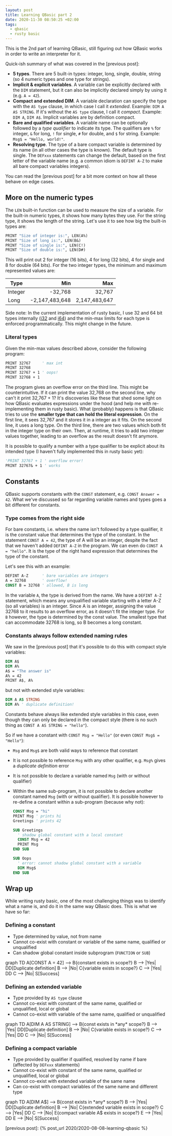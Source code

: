 ```yaml
---
layout: post
title: Learning QBasic part 2
date: 2020-11-30 08:50:25 +02:00
tags:
  - qbasic
  - rusty basic
---
```


This is the 2nd part of learning QBasic, still figuring out how QBasic works in
order to write an interpreter for it.

Quick-ish summary of what was covered in the [previous post]:

- **5 types**. There are 5 built-in types: integer, long, single, double, string
  (so 4 numeric types and one type for strings).
- **Implicit & explicit variables**. A variable can be explicitly declared with
  the `DIM` statement, but it can also be implicitly declared simply by using it
  (e.g. `A = 42`).
- **Compact and extended DIM**. A variable declaration can specify the type with
  the `AS type` clause, in which case I call it _extended_. Example:
  `DIM A AS STRING`. If it's without the `AS type` clause, I call it _compact_.
  Example: `DIM A`, `DIM A$`. Implicit variables are by definition compact.
- **Bare and qualified variables**. A variable name can be optionally followed
  by a _type qualifier_ to indicate its type. The qualifiers are `%` for
  integer, `&` for long, `!` for single, `#` for double, and `$` for string.
  Example: `Msg$ = "Hello, world!"`.
- **Resolving type**. The type of a bare compact variable is determined by its
  name (in all other cases the type is known). The default type is single. The
  `DEFxxx` statements can change the default, based on the first letter of the
  variable name (e.g. a common idiom is `DEFINT A-Z` to make all bare compact
  variables integers).

You can read the [previous post] for a bit more context on how all these behave
on edge cases.

## More on the numeric types

The `LEN` built-in function can be used to measure the size of a variable. For
the built-in numeric types, it shows how many bytes they use. For the string
type, it shows the length of the string. Let's use it to see how big the
built-in types are:

```vb
PRINT "Size of integer is:", LEN(A%)
PRINT "Size of long is:", LEN(B&)
PRINT "Size of single is:", LEN(C!)
PRINT "Size of double is:", LEN(D#)
```

This will print out 2 for integer (16 bits), 4 for long (32 bits), 4 for single
and 8 for double (64 bits). For the two integer types, the minimum and maximum
represented values are:

| Type    |            Min |           Max |
| ------- | -------------: | ------------: |
| Integer |        -32,768 |        32,767 |
| Long    | -2,147,483,648 | 2,147,483,647 |

Side note: In the current implementation of rusty basic, I use 32 and 64 bit
types internally ([i32](https://doc.rust-lang.org/std/primitive.i32.html) and
[i64](https://doc.rust-lang.org/std/primitive.i64.html)) and the min-max limits
for each type is enforced programmatically. This might change in the future.

### Literal types

Given the min-max values described above, consider the following program:

```vb
PRINT 32767     ' max int
PRINT 32768
PRINT 32767 + 1 ' oops!
PRINT 32768 + 1
```

The program gives an overflow error on the third line. This might be
counterintuitive. If it can print the value 32,768 on the second line, why can't
it print 32,767 + 1? It's discoveries like these that shed some light on how
QBasic evaluates expressions under the hood (and help me with re-implementing
them in rusty basic). What (probably) happens is that QBasic tries to use the
**smaller type that can hold the literal expression**. On the first line, it
sees 32,767 and it stores it in a integer as it fits. On the second line, it
uses a long type. On the third line, there are two values which both fit in the
integer type on their own. Then, at runtime, it tries to add two integer values
together, leading to an overflow as the result doesn't fit anymore.

It is possible to qualify a number with a type qualifier to be explicit about
its intended type (I haven't fully implemented this in rusty basic yet):

```vb
'PRINT 32767 + 1 ' overflow error!
PRINT 32767& + 1 ' works
```

## Constants

QBasic supports constants with the `CONST` statement, e.g. `CONST Answer = 42`.
What we've discussed so far regarding variable names and types goes a bit
different for constants.

### Type comes from the right side

For bare constants, i.e. where the name isn't followed by a type qualifier, it
is the constant value that determines the type of the constant. In the statement
`CONST A = 42`, the type of A will be an integer, despite the fact that we
haven't added `DEFINT A-Z` in the program. We can even do `CONST A = "hello"`.
It is the type of the right hand expression that determines the type of the
constant.

Let's see this with an example:

```vb
DEFINT A-Z      ' bare variables are integers
A = 32768       ' overflow!
CONST B = 32768 ' allowed, B is long
```

In the variable `A`, the type is derived from the name. We have a `DEFINT A-Z`
statement, which means any unqualified variable starting with a letter A-Z (so
all variables) is an integer. Since A is an integer, assigning the value 32768
to it results to an overflow error, as it doesn't fit the integer type. For `B`
however, the type is determined by the const value. The smallest type that can
accommodate 32768 is long, so B becomes a long constant.

### Constants always follow extended naming rules

We saw in the [previous post] that it's possible to do this with compact style
variables:

```vb
DIM A$
DIM A%
A$ = "The answer is"
A% = 42
PRINT A$, A%
```

but not with extended style variables:

```vb
DIM A AS STRING
DIM A% ' duplicate definition!
```

Constants behave always like extended style variables in this case, even though
they can only be declared in the compact style (there is no such thing as
`CONST A AS STRING = "hello"`).

So if we have a constant with `CONST Msg = "Hello"` (or even
`CONST Msg$ = "Hello"`):

- `Msg` and `Msg$` are both valid ways to reference that constant
- It is not possible to reference `Msg` with any other qualifier, e.g. `Msg%`
  gives a _duplicate definition_ error
- It is not possible to declare a variable named `Msg` (with or without
  qualifier)
- Within the same sub-program, it is not possible to declare another constant
  named `Msg` (with or without qualifier). It is possible however to re-define a
  constant within a sub-program (because why not):

  ```vb
  CONST Msg = "hi"
  PRINT Msg ' prints hi
  Greetings ' prints 42

  SUB Greetings
    ' shadow global constant with a local constant
    CONST Msg = 42
    PRINT Msg
  END SUB

  SUB Oops
    ' error: cannot shadow global constant with a variable
    DIM Msg$
  END SUB
  ```

## Wrap up

While writing rusty basic, one of the most challenging things was to identify
what a name is, and do it in the same way QBasic does. This is what we have so far:

### Defining a constant

- Type determined by value, not from name
- Cannot co-exist with constant or variable of the same name, qualified or unqualified
- Can shadow global constant inside subprogram (`FUNCTION` or `SUB`)

<div class="mermaid">
graph TD
A[CONST A = 42] --> B{constant exists in scope?}
B --> |Yes| DD[Duplicate definition]
B --> |No| C{variable exists in scope?}
C --> |Yes| DD
C --> |No| S[Success]
</div>

### Defining an extended variable

- Type provided by `AS type` clause
- Cannot co-exist with constant of the same name, qualified or unqualified, local or global
- Cannot co-exist with variable of the same name, qualified or unqualified

<div class="mermaid">
graph TD
A[DIM A AS STRING] --> B{const exists in *any* scope?}
B --> |Yes| DD[Duplicate definition]
B --> |No| C{variable exists in scope?}
C --> |Yes| DD
C --> |No| S[Success]
</div>

### Defining a compact variable

- Type provided by qualifier if qualified, resolved by name if bare (affected by `DEFxxx` statements)
- Cannot co-exist with constant of the same name, qualified or unqualified, local or global
- Cannot co-exist with extended variable of the same name
- Can co-exist with compact variables of the same name and different type

<div class="mermaid">
graph TD
A[DIM A$] --> B{const exists in *any* scope?}
B --> |Yes| DD[Duplicate definition]
B --> |No| C{extended variable exists in scope?}
C --> |Yes| DD
C --> |No| E{compact variable A$ exists in scope?}
E --> |Yes| DD
E --> |No| S[Success]
</div>


[previous post]: {% post_url 2020/2020-08-08-learning-qbasic %}
